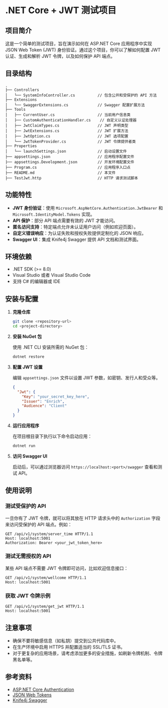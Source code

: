 ﻿

# .NET Core + JWT 测试项目

## 项目简介

这是一个简单的测试项目，旨在演示如何在 ASP.NET Core 应用程序中实现 JSON Web Token (JWT) 身份验证。通过这个项目，你可以了解如何配置 JWT 认证、生成和解析 JWT 令牌，以及如何保护 API 端点。

## 目录结构

```
.
├── Controllers
│   └── SystemInfoController.cs          // 包含公开和受保护的 API 方法
├── Extensions
│   └── SwaggerExtensions.cs             // Swagger 配置扩展方法
├── Tools
│   ├── CurrentUser.cs                   // 当前用户信息类
│   ├── CustomAuthenticationHandler.cs    // 自定义认证处理器
│   ├── JwtClaimTypes.cs                 // JWT 声明类型
│   ├── JwtExtensions.cs                 // JWT 扩展方法
│   ├── JwtOption.cs                     // JWT 选项配置
│   └── JwtTokenProvider.cs              // JWT 令牌提供者类
├── Properties
│   └── launchSettings.json              // 启动设置文件
├── appsettings.json                     // 应用程序配置文件
├── appsettings.Development.json         // 开发环境配置文件
├── Program.cs                           // 应用程序入口点
├── README.md                            // 本文件
├── TestJwt.http                         // HTTP 请求测试脚本
```

## 功能特性

- **JWT 身份验证**：使用 `Microsoft.AspNetCore.Authentication.JwtBearer` 和 `Microsoft.IdentityModel.Tokens` 实现。
- **API 保护**：部分 API 端点需要有效的 JWT 才能访问。
- **匿名访问支持**：特定端点允许未认证用户访问（例如欢迎页面）。
- **自定义错误响应**：为认证失败和授权失败提供定制化的 JSON 响应。
- **Swagger UI**：集成 Knife4j Swagger 提供 API 文档和测试界面。

## 环境依赖

- .NET SDK (>= 8.0)
- Visual Studio 或者 Visual Studio Code
- 支持 C# 的编辑器或 IDE

## 安装与配置

1. **克隆仓库**

   ```bash
   git clone <repository-url>
   cd <project-directory>
   ```

2. **安装 NuGet 包**

   使用 .NET CLI 安装所需的 NuGet 包：

   ```bash
   dotnet restore
   ```

3. **配置 JWT 设置**

   编辑 `appsettings.json` 文件以设置 JWT 参数，如密钥、发行人和受众等。

   ```json
   {
     "Jwt": {
       "Key": "your_secret_key_here",
       "Issuer": "Enrich",
       "Audience": "Client"
     }
   }
   ```

4. **运行应用程序**

   在项目根目录下执行以下命令启动应用：

   ```bash
   dotnet run
   ```

5. **访问 Swagger UI**

   启动后，可以通过浏览器访问 `https://localhost:<port>/swagger` 查看和测试 API。

## 使用说明

### 测试受保护的 API

一旦你有了 JWT 令牌，就可以将其放在 HTTP 请求头中的 `Authorization` 字段来访问受保护的 API 端点。例如：

```http
GET /api/v1/system/server_time HTTP/1.1
Host: localhost:5001
Authorization: Bearer <your_jwt_token_here>
```

### 测试无需授权的 API

某些 API 端点不需要 JWT 令牌即可访问，比如欢迎信息接口：

```http
GET /api/v1/system/wellcome HTTP/1.1
Host: localhost:5001
```

### 获取 JWT 令牌示例

```http
GET /api/v1/system/get_jwt HTTP/1.1
Host: localhost:5001
```

## 注意事项

- 确保不要将敏感信息（如私钥）提交到公共代码库中。
- 在生产环境中启用 HTTPS 并配置适当的 SSL/TLS 证书。
- 对于更复杂的应用场景，请考虑添加更多的安全措施，如刷新令牌机制、令牌黑名单等。

## 参考资料

- [ASP.NET Core Authentication](https://docs.microsoft.com/en-us/aspnet/core/security/authentication/)
- [JSON Web Tokens](https://jwt.io/)
- [Knife4j Swagger](https://doc.xiaominfo.com/)

